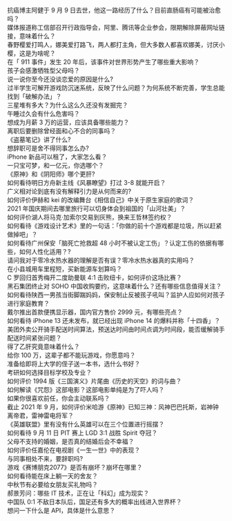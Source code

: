 抗癌博主阿健于 9 月 9 日去世，他这一路经历了什么？目前直肠癌有可能被治愈吗？  
媒体报道称工信部召开行政指导会，阿里、腾讯等企业参会，限期解除屏蔽网址链接，意味着什么？  
春野樱爱打鸣人，娜美爱打路飞，两人都打主角，但大多数人都喜欢娜美，讨厌小樱，这是为啥呢？  
在「 911 事件」发生 20 年后，该事件对世界形势产生了哪些重大影响？  
孩子会感激牺牲型父母吗？  
说一说你至今还没谈恋爱的原因是什么?  
过半学生可解开游戏防沉迷系统，反映了什么问题？为何系统不断完善，学生总能找到「破解办法」？  
三星堆有多大？为什么这么久还没有发掘完？  
午睡过久会有什么危害吗？  
想成为月薪 3 万的运营，应该具备哪些能力？  
离职后要删除曾经面和心不合的同事吗？  
《盗墓笔记》讲了什么?  
想辞职可是舍不得同事怎么办?  
iPhone 新品可以租了，大家怎么看？  
一只宝可梦，和一亿元，你选哪个？  
《原神》和《阴阳师》哪个更肝?  
如何看待明日方舟新主线《风暴瞭望》打过 3-8 就能开启？  
广义相对论到底有没有解释引力是从何而来的?  
如何评价伊赫和 kei 的改编舞台《相信自己》中关于原生家庭的歌词？  
2021 年国庆期间去哪里旅行可以切身体会到祖国的「山河壮美」？  
如何评价湖人将马克·加索尔交易到灰熊，换来王哲林签约权？  
如何看待《游戏设计艺术》里的一句话：「你做的前十个游戏都是垃圾，所以赶紧做掉吧」？  
如何看待广州保安「脑死亡抢救超 48 小时不被认定工伤」？认定工伤的依据有哪些，如何人性化适用？?  
请问我对于零冷水热水器的理解是否有误？零冷水热水器真的实用吗？  
在小县城用车里程短，买新能源车划算吗？  
C 罗回归首秀梅开二度助曼联 4:1 击败纽卡，如何评价这场比赛？  
黑石集团终止对 SOHO 中国收购要约，这意味着什么？还有哪些信息值得关注？  
如何看待陕西一男孩当街脚踹妈妈，保安制止反被孩子吼叫？监护人应如何对孩子进行家庭教育？  
戴尔推出首款便携显示器，国内官方售价 2999 元，有哪些亮点？  
如何看待 iPhone 13 还未发布，就已经出现 iPhone 14 的爆料并称「十四香」？  
美团外卖公开骑手配送时间算法，预送达时间由时间点调为时间段，能否缓解骑手配送时间紧张问题？  
得了乙肝究竟意味着什么？  
给你 100 万，这辈子都不能玩游戏，你愿意吗？  
准备给即将上大学的侄子送一本书，选什么书好？  
考研如何选择目标学校及专业？  
如何评价 1994 版《三国演义》片尾曲《历史的天空》的词与曲？  
如何解读《咒怨》这部电影？这部电影单纯是为了吓人吗？  
如果你很喜欢前任，你会主动联系吗？  
截止 2021 年 9 月，如何评价米哈游《原神》已知三神：风神巴巴托斯，岩神钟离帝君，雷神雷电将军？  
《英雄联盟》里有没有什么英雄可以在三个位置进行摇摆？  
如何看待 9 月 11 日 PIT 赛上 LGD 3:1 战胜 Spirit 夺冠？  
父母不支持的婚姻，是否真的结婚后会不幸福？  
如何评价任嘉伦在电视剧《一生一世》中的表现？  
与同事相处不来，要辞职吗?  
游戏《赛博朋克2077》是否有崩坏？崩坏在哪里？  
如何看待能在床上躺一天的舍友？  
中秋节有必要给女朋友买礼物吗？  
郝景芳问：哪些 IT 技术，正在让「科幻」成为现实？  
中国队 0:1 不敌日本队后，国足还有多大的概率出线进入世界杯？  
想问一下什么是 API，具体是什么意思？  
